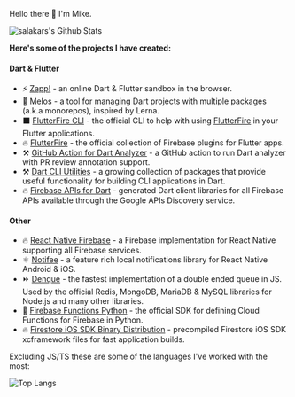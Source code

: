 Hello there :wave: I'm Mike.

![salakars's Github Stats](https://github-readme-stats-git-masterorgs-github-readme-stats-team.vercel.app/api?username=salakar&count_private=true&theme=dark&show_icons=true&include_orgs=true )

**Here's some of the projects I have created:**

#### Dart & Flutter

 - ⚡ [Zapp!](https://zapp.run) - an online Dart & Flutter sandbox in the browser.
 - 🌋 [Melos](https://github.com/invertase/melos) - a tool for managing Dart projects with multiple packages (a.k.a monorepos), inspired by Lerna.
 - ⬛ [FlutterFire CLI](https://github.com/invertase/flutterfire_cli) - the official CLI to help with using [FlutterFire](https://firebase.flutter.dev/) in your Flutter applications. 
 - 🔥 [FlutterFire](https://github.com/FirebaseExtended/flutterfire) - the official collection of Firebase plugins for Flutter apps.
 - ⚒️ [GitHub Action for Dart Analyzer](https://github.com/invertase/github-action-dart-analyzer) - a GitHub action to run Dart analyzer with PR review annotation support.
 - ⚒️ [Dart CLI Utilities](https://github.com/invertase/dart-cli-utilities) - a growing collection of packages that provide useful functionality for building CLI applications in Dart.
 - 🔥 [Firebase APIs for Dart](https://github.com/invertase/dart_firebase_apis) - generated Dart client libraries for all Firebase APIs available through the Google APIs Discovery service.

#### Other

 - 🔥 [React Native Firebase](https://github.com/invertase/react-native-firebase) - a Firebase implementation for React Native supporting all Firebase services.
 - ⚛️ [Notifee](https://github.com/invertase/notifee) - a feature rich local notifications library for React Native Android & iOS.
 - ⏩ [Denque](https://github.com/Salakar/denque) - the fastest implementation of a double ended queue in JS. Used by the official Redis, MongoDB, MariaDB & MySQL libraries for Node.js and many other libraries.
 - 🐍 [Firebase Functions Python](https://github.com/firebase/firebase-functions-python) - the official SDK for defining Cloud Functions for Firebase in Python.
 - 🔥 [Firestore iOS SDK Binary Distribution](https://github.com/invertase/firestore-ios-sdk-frameworks) - precompiled Firestore iOS SDK xcframework files for fast application builds.

Excluding JS/TS these are some of the languages I've worked with the most:

![Top Langs](https://github-readme-stats-git-masterorgs-github-readme-stats-team.vercel.app/api/top-langs/?username=salakar&hide=php,css,typescript,javascript,html,makefile,c&layout=compat&theme=dark&include_orgs=true&langs_count=6)
